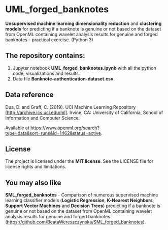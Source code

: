 # UML_forged_banknotes
**Unsupervised machine learning dimensionality reduction** and **clustering models** for predicting if a banknote is genuine or not based on the dataset from OpenML containing wavelet analysis results for genuine and forged banknotes - practical exercise. (Python 3)

## The repository contains:
1. Jupyter notebook **UML_forged_banknotes.ipynb** with all the python code, visualizations and results.
2. Data file **Banknote-authentication-dataset.csv**.

## Data reference
Dua, D. and Graff, C. (2019). UCI Machine Learning Repository [http://archive.ics.uci.edu/ml]. Irvine, CA: University of California, School of Information and Computer Science. 

Available at https://www.openml.org/search?type=data&sort=runs&id=1462&status=active.

## License
The project is licensed under the **MIT license**. See the LICENSE file for license rights and limitations.

## You may also like
**SML_forged_banknotes** - Comparison of numerous supervised machine learning classifier models (**Logistic Regression**, **K-Nearest Neighbors**, **Support Vector Machines** and **Decision Trees**) predicting if a banknote is genuine or not based on the dataset from OpenML containing wavelet analysis results for genuine and forged banknotes (https://github.com/BeataWereszczynska/SML_forged_banknotes).
